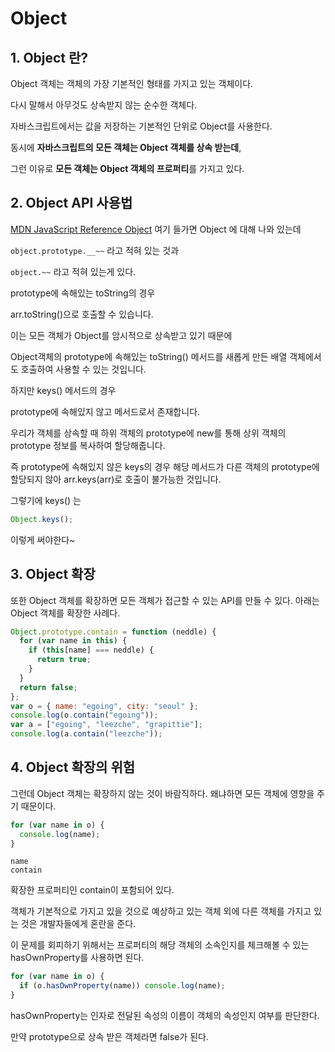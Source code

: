 # Object

## 1. Object 란?

Object 객체는 객체의 가장 기본적인 형태를 가지고 있는 객체이다.

다시 말해서 아무것도 상속받지 않는 순수한 객체다.

자바스크립트에서는 값을 저장하는 기본적인 단위로 Object를 사용한다.

동시에 **자바스크립트의 모든 객체는 Object 객체를 상속 받는데**,

그런 이유로 **모든 객체는 Object 객체의 프로퍼티**를 가지고 있다.

## 2. Object API 사용법

[MDN JavaScript Reference Object](https://developer.mozilla.org/ko/docs/Web/JavaScript/Reference/Global_Objects/Object) 여기 들가면 Object 에 대해 나와 있는데

`object.prototype.__~~` 라고 적혀 있는 것과

`object.~~` 라고 적혀 있는게 있다.

prototype에 속해있는 toString의 경우

arr.toString()으로 호출할 수 있습니다.

이는 모든 객체가 Object를 암시적으로 상속받고 있기 때문에

Object객체의 prototype에 속해있는 toString() 메서드를 새롭게 만든 배열 객체에서도 호출하여 사용할 수 있는 것입니다.

하지만 keys() 메서드의 경우

prototype에 속해있지 않고 메서드로서 존재합니다.

우리가 객체를 상속할 때 하위 객체의 prototype에 new를 통해 상위 객체의 prototype 정보를 복사하여 할당해줍니다.

즉 prototype에 속해있지 않은 keys의 경우 해당 메서드가 다른 객체의 prototype에 할당되지 않아 arr.keys(arr)로 호출이 불가능한 것입니다.

그렇기에 keys() 는

```js
Object.keys();
```

이렇게 써야한다~

## 3. Object 확장

또한 Object 객체를 확장하면 모든 객체가 접근할 수 있는 API를 만들 수 있다. 아래는 Object 객체를 확장한 사례다.

```js
Object.prototype.contain = function (neddle) {
  for (var name in this) {
    if (this[name] === neddle) {
      return true;
    }
  }
  return false;
};
var o = { name: "egoing", city: "seoul" };
console.log(o.contain("egoing"));
var a = ["egoing", "leezche", "grapittie"];
console.log(a.contain("leezche"));
```

## 4. Object 확장의 위험

그런데 Object 객체는 확장하지 않는 것이 바람직하다. 왜냐하면 모든 객체에 영향을 주기 때문이다.

```js
for (var name in o) {
  console.log(name);
}
```

```
name
contain
```

확장한 프로퍼티인 contain이 포함되어 있다.

객체가 기본적으로 가지고 있을 것으로 예상하고 있는 객체 외에 다른 객체를 가지고 있는 것은 개발자들에게 혼란을 준다.

이 문제를 회피하기 위해서는 프로퍼티의 해당 객체의 소속인지를 체크해볼 수 있는 hasOwnProperty를 사용하면 된다.

```js
for (var name in o) {
  if (o.hasOwnProperty(name)) console.log(name);
}
```

hasOwnProperty는 인자로 전달된 속성의 이름이 객체의 속성인지 여부를 판단한다.

만약 prototype으로 상속 받은 객체라면 false가 된다.
